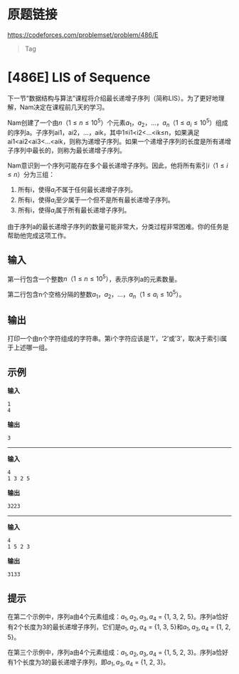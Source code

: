 
# 原题链接

https://codeforces.com/problemset/problem/486/E

> Tag

# [486E] LIS of Sequence

下一节“数据结构与算法”课程将介绍最长递增子序列（简称LIS）。为了更好地理解，Nam决定在课程前几天的学习。

Nam创建了一个由$n（1≤n≤10^5）$个元素$a_1，a_2，…，a_n（1≤a_i≤10^5）$组成的序列a。子序列ai1，ai2，…，aik，其中1≤i1<i2<…<ik≤n，如果满足ai1<ai2<ai3<…<aik，则称为递增子序列。如果一个递增子序列的长度是所有递增子序列中最长的，则称为最长递增子序列。

Nam意识到一个序列可能存在多个最长递增子序列。因此，他将所有索引$i（1≤i≤n）$分为三组：

1. 所有i，使得$a_i$不属于任何最长递增子序列。
2. 所有i，使得$a_i$至少属于一个但不是所有最长递增子序列。 
3. 所有i，使得$a_i$属于所有最长递增子序列。

由于序列a的最长递增子序列的数量可能非常大，分类过程非常困难。你的任务是帮助他完成这项工作。

## 输入

第一行包含一个整数$n（1≤n≤10^5）$，表示序列a的元素数量。

第二行包含n个空格分隔的整数$a_1，a_2，…，a_n（1≤a_i≤10^5）$。

## 输出

打印一个由n个字符组成的字符串。第i个字符应该是’1’，‘2’或’3’，取决于索引i属于上述哪一组。

## 示例

**输入**

```text
1
4
```

**输出**

```text
3
```

---

**输入**

```text
4
1 3 2 5
```

**输出**

```text
3223
```

---

**输入**

```text
4
1 5 2 3
```

**输出**

```text
3133
```

## 提示

在第二个示例中，序列a由4个元素组成：${a_1, a_2, a_3, a_4}$ = {1, 3, 2, 5}。序列a恰好有2个长度为3的最长递增子序列，它们是${a_1, a_2, a_4}$ = {1, 3, 5}和${a_1, a_3, a_4}$ = {1, 2, 5}。

在第三个示例中，序列a由4个元素组成：${a_1, a_2, a_3, a_4}$ = {1, 5, 2, 3}。序列a恰好有1个长度为3的最长递增子序列，即${a_1, a_3, a_4}$ = {1, 2, 3}。